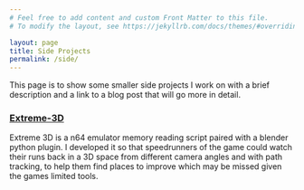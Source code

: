 ```yaml
---
# Feel free to add content and custom Front Matter to this file.
# To modify the layout, see https://jekyllrb.com/docs/themes/#overriding-theme-defaults

layout: page
title: Side Projects
permalink: /side/
---
```


This page is to show some smaller side projects I work on with a brief description and a link to a blog post that will go more in detail.

<h3><a href="/sideproject/2022/03/26/extreme-3d.html">Extreme-3D</a></h3>
Extreme 3D is a n64 emulator memory reading script paired with a blender python plugin.
I developed it so that speedrunners of the game could watch their runs back in a 3D space from different camera angles and with path tracking, to help them find places to improve which may be missed given the games limited tools.